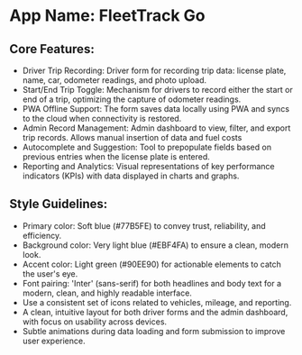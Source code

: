 # **App Name**: FleetTrack Go

## Core Features:

- Driver Trip Recording: Driver form for recording trip data: license plate, name, car, odometer readings, and photo upload.
- Start/End Trip Toggle: Mechanism for drivers to record either the start or end of a trip, optimizing the capture of odometer readings.
- PWA Offline Support: The form saves data locally using PWA and syncs to the cloud when connectivity is restored.
- Admin Record Management: Admin dashboard to view, filter, and export trip records. Allows manual insertion of data and fuel costs
- Autocomplete and Suggestion: Tool to prepopulate fields based on previous entries when the license plate is entered.
- Reporting and Analytics: Visual representations of key performance indicators (KPIs) with data displayed in charts and graphs.

## Style Guidelines:

- Primary color: Soft blue (#77B5FE) to convey trust, reliability, and efficiency.
- Background color: Very light blue (#EBF4FA) to ensure a clean, modern look.
- Accent color: Light green (#90EE90) for actionable elements to catch the user's eye.
- Font pairing: 'Inter' (sans-serif) for both headlines and body text for a modern, clean, and highly readable interface.
- Use a consistent set of icons related to vehicles, mileage, and reporting.
- A clean, intuitive layout for both driver forms and the admin dashboard, with focus on usability across devices.
- Subtle animations during data loading and form submission to improve user experience.